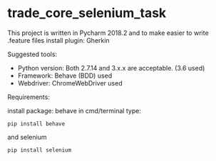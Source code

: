 # trade_core_selenium_task

This project is written in Pycharm 2018.2 and to make easier to write .feature files install plugin: Gherkin

Suggested tools:
* Python version: Both 2.7.14 and 3.x.x are acceptable. (3.6 used)
* Framework: Behave (BDD) used  
* Webdriver: ChromeWebDriver used 

Requirements: 

install package:
behave  in cmd/terminal type: 
```
pip install behave
```
and selenium
```
pip install selenium
```

